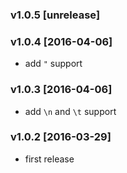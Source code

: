 ### v1.0.5 [unrelease]

### v1.0.4 [2016-04-06]

- add `"` support

### v1.0.3 [2016-04-06]

- add `\n` and `\t` support

### v1.0.2 [2016-03-29]

- first release
